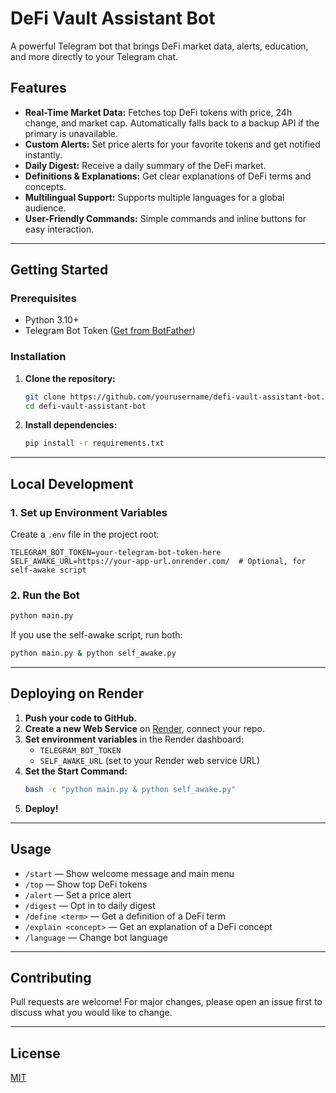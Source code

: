 # DeFi Vault Assistant Bot

A powerful Telegram bot that brings DeFi market data, alerts, education, and more directly to your Telegram chat.

## Features

- **Real-Time Market Data:** Fetches top DeFi tokens with price, 24h change, and market cap. Automatically falls back to a backup API if the primary is unavailable.
- **Custom Alerts:** Set price alerts for your favorite tokens and get notified instantly.
- **Daily Digest:** Receive a daily summary of the DeFi market.
- **Definitions & Explanations:** Get clear explanations of DeFi terms and concepts.
- **Multilingual Support:** Supports multiple languages for a global audience.
- **User-Friendly Commands:** Simple commands and inline buttons for easy interaction.

---

## Getting Started

### Prerequisites
- Python 3.10+
- Telegram Bot Token ([Get from BotFather](https://core.telegram.org/bots#botfather))

### Installation
1. **Clone the repository:**
   ```bash
   git clone https://github.com/yourusername/defi-vault-assistant-bot.git
   cd defi-vault-assistant-bot
   ```
2. **Install dependencies:**
   ```bash
   pip install -r requirements.txt
   ```

---

## Local Development

### 1. Set up Environment Variables
Create a `.env` file in the project root:
```
TELEGRAM_BOT_TOKEN=your-telegram-bot-token-here
SELF_AWAKE_URL=https://your-app-url.onrender.com/  # Optional, for self-awake script
```

### 2. Run the Bot
```bash
python main.py
```

If you use the self-awake script, run both:
```bash
python main.py & python self_awake.py
```

---

## Deploying on Render

1. **Push your code to GitHub.**
2. **Create a new Web Service** on [Render](https://render.com/), connect your repo.
3. **Set environment variables** in the Render dashboard:
   - `TELEGRAM_BOT_TOKEN`
   - `SELF_AWAKE_URL` (set to your Render web service URL)
4. **Set the Start Command:**
   ```bash
   bash -c "python main.py & python self_awake.py"
   ```
5. **Deploy!**

---

## Usage

- `/start` — Show welcome message and main menu
- `/top` — Show top DeFi tokens
- `/alert` — Set a price alert
- `/digest` — Opt in to daily digest
- `/define <term>` — Get a definition of a DeFi term
- `/explain <concept>` — Get an explanation of a DeFi concept
- `/language` — Change bot language

---

## Contributing
Pull requests are welcome! For major changes, please open an issue first to discuss what you would like to change.

---

## License
[MIT](LICENSE) 